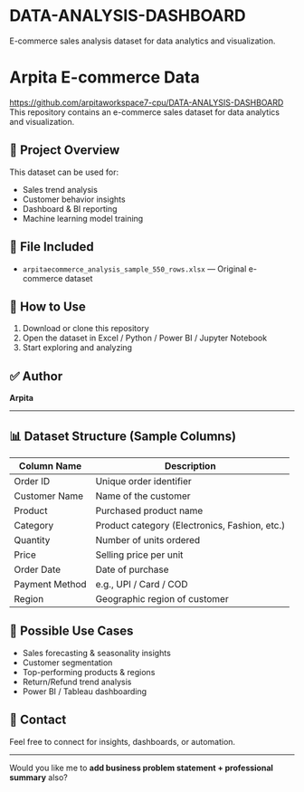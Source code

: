 # DATA-ANALYSIS-DASHBOARD
E-commerce sales analysis dataset for data analytics and visualization.
# Arpita E-commerce Data 
https://github.com/arpitaworkspace7-cpu/DATA-ANALYSIS-DASHBOARD
This repository contains an e-commerce sales dataset for data analytics and visualization.

## 📂 Project Overview

This dataset can be used for:

* Sales trend analysis
* Customer behavior insights
* Dashboard & BI reporting
* Machine learning model training

## 📄 File Included

* `arpitaecommerce_analysis_sample_550_rows.xlsx` — Original e-commerce dataset

## 🔧 How to Use

1. Download or clone this repository
2. Open the dataset in Excel / Python / Power BI / Jupyter Notebook
3. Start exploring and analyzing

## ✅ Author

**Arpita**

---

## 📊 Dataset Structure (Sample Columns)

| Column Name    | Description                                   |
| -------------- | --------------------------------------------- |
| Order ID       | Unique order identifier                       |
| Customer Name  | Name of the customer                          |
| Product        | Purchased product name                        |
| Category       | Product category (Electronics, Fashion, etc.) |
| Quantity       | Number of units ordered                       |
| Price          | Selling price per unit                        |
| Order Date     | Date of purchase                              |
| Payment Method | e.g., UPI / Card / COD                        |
| Region         | Geographic region of customer                 |

## 🚀 Possible Use Cases

* Sales forecasting & seasonality insights
* Customer segmentation
* Top-performing products & regions
* Return/Refund trend analysis
* Power BI / Tableau dashboarding

## 📧 Contact

Feel free to connect for insights, dashboards, or automation.

---

Would you like me to **add business problem statement + professional summary** also?
